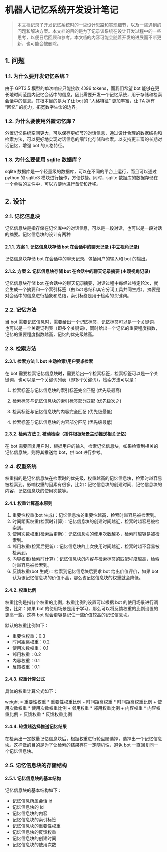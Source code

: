 # 机器人记忆系统开发设计笔记

> 本文档记录了开发记忆系统时的一些设计思路和实现细节，以及一些遇到的问题和解决方案。本文档的目的是为了记录该系统在设计开发过程中的一些思考，以便日后回顾和参考。本文档的内容可能会随着开发的进展而不断更新，也可能会被删除。

## 1. 问题

### 1.1. 为什么要开发记忆系统？

由于 GPT3.5 模型的单次响应只能接收 4096 tokens，而我们希望 bot 能够在更长地时间范围内记忆会话中的信息，因此需要开发一个记忆系统，用于存储和检索会话中的信息。其根本目的是为了让 bot 的 “人格特征” 更加丰富，让 TA 拥有 “回忆” 的能力，拓宽数字生命的边界。

### 1.2. 为什么要使用外置记忆库？

外置记忆系统空间更大，可以保存更细节的对话信息，通过设计合理的数据结构和检索方法，可以更好地实现对话信息的细节化存储和检索。以支持更丰富的长期对话记忆，增强 bot 的人格特征。

### 1.3. 为什么要使用 sqlite 数据库？

sqlite 数据库是一个轻量级的数据库，可以在不同的平台上运行，而且可以通过 python 的 sqlite3 模块进行操作，方便快捷。同时，sqlite 数据库的数据存储在一个单独的文件中，可以方便地进行备份和迁移。

## 2. 设计

### 2.1. 记忆信息块

记忆信息块是指存储在记忆库中的对话信息，可以是一段对话，也可以是一段对话的摘要。记忆信息块的设计有两种

#### 2.1.1. 方案 1. 记忆信息块存储 bot 在会话中的聊天记录 (中立视角记录)

记忆信息块存储 bot 在会话中的聊天记录，包括用户的输入和 bot 的输出。

#### 2.1.2. 方案 2. 记忆信息块存储 bot 在会话中的聊天记录摘要 (主观视角记录)

记忆信息块存储 bot 在会话中的聊天记录摘要，对话过程中每经过特定轮次，就会生成一个摘要和一个索引标签（由 bot 总结和其它分词工具共同生成），摘要是对会话中的信息进行抽象和总结，索引标签是用于检索的关键词。

### 2.2. 记忆方法

当 bot 需要记忆信息时，需要给出一个记忆标签，记忆标签可以是一个关键词，也可以是一个关键词列表（即多个关键词），同时给出一个记忆的重要程度指数，记忆的重要程度指数越高，记忆的优先级越高。

### 2.3. 检索方法

#### 2.3.1. 检索方法 1. bot 主动检索/用户要求检索

在 bot 需要检索记忆信息块时，需要给出一个检索标签，检索标签可以是一个关键词，也可以是一个关键词列表（即多个关键词）。检索方法可以是：

1. 检索标签与记忆信息块的索引标签完全匹配 (优先级最高)

2. 检索标签与记忆信息块的索引标签部分匹配 (优先级次之)

3. 检索标签与记忆信息块的内容完全匹配 (优先级最低)

4. 检索标签与记忆信息块的内容部分匹配 (优先级最低)

#### 2.3.2. 检索方法 2. 被动检索（插件根据场景主动推送相关记忆）

在 bot 需要回复用户时，根据用户的输入，检索记忆信息块，如果检索到相关的记忆信息块，则将其推送给 bot，供 bot 进行参考。

### 2.4. 权重系统

权重指的是记忆信息块在检索时的优先级，权重越高的记忆信息块，检索时越容易被检索到。影响权重的因素有很多，比如：记忆信息块的创建时间、记忆信息块的内容、记忆信息块的使用次数等。

#### 2.4.1. 权重计算基本原则

1. 重要性权重(bot 生成)：记忆信息块的重要性越高，检索时越容易被检索到。
2. 时间距离权重(检索时计算)：记忆信息块的创建时间越近，检索时越容易被检索到。
3. 使用次数权重(检索后更新)：记忆信息块的使用次数越多，检索时越容易被检索到。
4. 邻用权重(检索后更新)：记忆信息块的上次使用时间越近，检索时越不容易被检索到。
5. 内容权重(检索时计算)：记忆信息块的内容与检索标签的匹配程度越高，检索时越容易被检索到。
6. 反馈权重(bot 生成)：检索到记忆信息块后要求 bot 给出价值评价，如果 bot 认为该记忆信息块的价值不高，那么该记忆信息块的权重就会降低。
<!-- 7. 信息块距离权重(检索时计算)：非线性，距离由进到远，权重从低到高再到低。 -->

#### 2.4.2. 权重比例

权重比例是指各个权重的比例，权重比例的设置可以根据 bot 的使用场景进行调整，比如：如果 bot 的使用场景是用于学习，那么可以将反馈权重的比例设置的更高一些，这样 bot 就会更容易记住一些价值较高的记忆信息块。

默认的权重比例如下：

- 重要性权重：0.3
- 时间距离权重：0.2
- 使用次数权重：0.1
- 邻用权重：0.2
- 内容权重：0.1
- 反馈权重：0.1

#### 2.4.3. 权重计算公式

具体的权重计算公式如下：

weight = 重要性权重 * 重要性权重比例 + 时间距离权重 * 时间距离权重比例 + 使用次数权重 * 使用次数权重比例 + 邻用权重 * 邻用权重比例 + 内容权重 * 内容权重比例 + 反馈权重 * 反馈权重比例

#### 2.4.4. 轮盘赌选择推送记忆结果

在检索出一定数量记忆信息块后，根据权重进行轮盘赌选择，选择出一个记忆信息块。这样做的目的是为了让检索的结果存在一定随机性，避免 bot 一直回复同一个记忆信息块。

### 2.5. 记忆信息块的存储结构

#### 2.5.1. 记忆信息块的基本结构

记忆信息块的基本结构如下：

- 记忆信息所属会话 id
- 记忆信息块的 id
- 记忆信息块的内容
- 记忆信息块的索引标签
- 记忆信息块的重要性权重
- 记忆信息块的反馈权重
- 记忆信息块的创建时间
- 记忆信息块的使用次数
